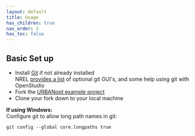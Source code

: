 ```yaml
---
layout: default
title: Usage
has_children: true
nav_order: 3
has_toc: false
---
```


## Basic Set up

- Install [Git](https://git-scm.com/) if not already installed  
NREL [provides a list](https://github.com/NREL/OpenStudio/wiki/Using-OpenStudio-with-Git-and-GitHub) of optional git GUI's, and some help using git with OpenStudio  
- Fork the [URBANopt example project](https://github.com/urbanopt/urbanopt-example-geojson-project)
- Clone your fork down to your local machine  

**If using Windows:**  
Configure git to allow long path names in git:

```terminal
git config --global core.longpaths true
```
